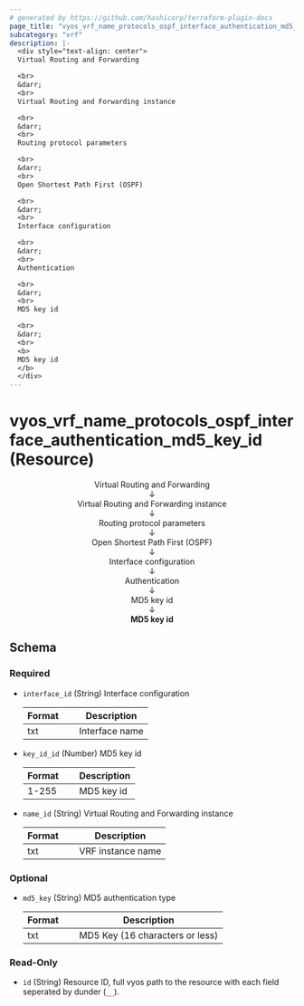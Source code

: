 ```yaml
---
# generated by https://github.com/hashicorp/terraform-plugin-docs
page_title: "vyos_vrf_name_protocols_ospf_interface_authentication_md5_key_id Resource - vyos"
subcategory: "vrf"
description: |-
  <div style="text-align: center">
  Virtual Routing and Forwarding

  <br>
  &darr;
  <br>
  Virtual Routing and Forwarding instance

  <br>
  &darr;
  <br>
  Routing protocol parameters

  <br>
  &darr;
  <br>
  Open Shortest Path First (OSPF)

  <br>
  &darr;
  <br>
  Interface configuration

  <br>
  &darr;
  <br>
  Authentication

  <br>
  &darr;
  <br>
  MD5 key id

  <br>
  &darr;
  <br>
  <b>
  MD5 key id
  </b>
  </div>
---
```


# vyos_vrf_name_protocols_ospf_interface_authentication_md5_key_id (Resource)

<div style="text-align: center">
Virtual Routing and Forwarding

<br>
&darr;
<br>
Virtual Routing and Forwarding instance

<br>
&darr;
<br>
Routing protocol parameters

<br>
&darr;
<br>
Open Shortest Path First (OSPF)

<br>
&darr;
<br>
Interface configuration

<br>
&darr;
<br>
Authentication

<br>
&darr;
<br>
MD5 key id

<br>
&darr;
<br>
<b>
MD5 key id
</b>
</div>



<!-- schema generated by tfplugindocs -->
## Schema

### Required

- `interface_id` (String) Interface configuration

    |  Format  &emsp;|  Description     |
    |----------------|------------------|
    |  txt     &emsp;|  Interface name  |
- `key_id_id` (Number) MD5 key id

    |  Format  &emsp;|  Description  |
    |----------------|---------------|
    |  1-255   &emsp;|  MD5 key id   |
- `name_id` (String) Virtual Routing and Forwarding instance

    |  Format  &emsp;|  Description        |
    |----------------|---------------------|
    |  txt     &emsp;|  VRF instance name  |

### Optional

- `md5_key` (String) MD5 authentication type

    |  Format  &emsp;|  Description                      |
    |----------------|-----------------------------------|
    |  txt     &emsp;|  MD5 Key (16 characters or less)  |

### Read-Only

- `id` (String) Resource ID, full vyos path to the resource with each field seperated by dunder (`__`).
